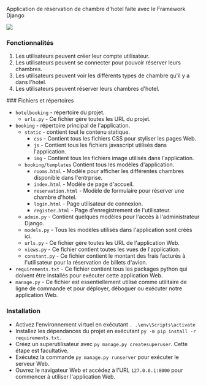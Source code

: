



Application de réservation de chambre d'hotel faite avec le Framework Django



<img src="https://i.ibb.co/m6Ss4gF/HomePage.png"/>


### Fonctionnalités
1. Les utilisateurs peuvent créer leur compte utilisateur.
2. Les utilisateurs peuvent se connecter pour pouvoir réserver leurs chambres.
3. Les utilisateurs peuvent voir les différents types de chambre qu'il y a dans l'hotel.
4. Les utilisateurs peuvent réserver leurs chambres d'hotel.



### Fichiers et répertoires
   - `hotelbooking` - répertoire du projet.
     - `urls.py` - Ce fichier gère toutes les URL du projet.
   - `booking` - répertoire principal de l'application.
     - `static` - contient tout le contenu statique.
         - `css` - Contient tous les fichiers CSS pour styliser les pages Web.
         - `js` - Contient tous les fichiers javascript utilisés dans l'application.
         - `img` - Contient tous les fichiers image utilisés dans l'application.
     - `booking/templates` Contient tous les modèles d'application.
         - `rooms.html` - Modèle pour afficher les différentes chambres disponible dans l'entrprise.
         - `index.html` - Modèle de page d'accueil.
         - `reservation.html` - Modèle de formulaire pour réserver une chambre d'hotel.
         - `login.html` - Page utilisateur de connexion.
         - `register.html` - Page d'enregistrement de l'utilisateur.
     - `admin.py` - Contient quelques modèles pour l'accès à l'administrateur Django.
     - `models.py` - Tous les modèles utilisés dans l'application sont créés ici.
     - `urls.py` - Ce fichier gère toutes les URL de l'application Web.
     - `views.py` - Ce fichier contient toutes les vues de l'application.
     - `constant.py` - Ce fichier contient le montant des frais facturés à l'utilisateur pour la réservation de billets d'avion.
   - `requirements.txt` - Ce fichier contient tous les packages python qui doivent être installés pour exécuter cette application Web.
   - `manage.py` - Ce fichier est essentiellement utilisé comme utilitaire de ligne de commande et pour déployer, déboguer ou exécuter notre application Web.


### Installation

- Activez l'environnement virtuel en exécutant `. .\env\Scripts\activate`
- Installez les dépendances du projet en exécutant `py -m pip install -r requirements.txt`.
- Créez un superutilisateur avec `py manage.py createsuperuser`. Cette étape est facultative.
- Exécutez la commande `py manage.py runserver` pour exécuter le serveur Web.
- Ouvrez le navigateur Web et accédez à l'URL `127.0.0.1:8000` pour commencer à utiliser l'application Web.
